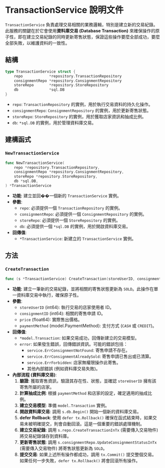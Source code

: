 # TransactionService 說明文件

`TransactionService` 負責處理交易相關的業務邏輯，特別是建立新的交易紀錄。此服務的關鍵在於它會使用**資料庫交易 (Database Transaction)** 來確保操作的原子性，即在建立交易紀錄的同時更新寄售狀態，保證這些操作要麼全部成功，要麼全部失敗，以維護資料的一致性。

## 結構

```go
type TransactionService struct {
	repo            *repository.TransactionRepository
	consignmentRepo *repository.ConsignmentRepository
	storeRepo       *repository.StoreRepository
	db              *sql.DB
}
```

- `repo`: `TransactionRepository` 的實例，用於執行交易資料的持久化操作。
- `consignmentRepo`: `ConsignmentRepository` 的實例，用於更新寄售狀態。
- `storeRepo`: `StoreRepository` 的實例，用於獲取店家資訊和抽成比例。
- `db`: `*sql.DB` 的實例，用於管理資料庫交易。

## 建構函式

### `NewTransactionService`

```go
func NewTransactionService(
	repo *repository.TransactionRepository,
	consignmentRepo *repository.ConsignmentRepository,
	storeRepo *repository.StoreRepository,
	db *sql.DB,
) *TransactionService
```

- **功能**: 建立並回��一個新的 `TransactionService` 實例。
- **參數**:
  - `repo`: 必須提供一個 `TransactionRepository` 的實例。
  - `consignmentRepo`: 必須提供一個 `ConsignmentRepository` 的實例。
  - `storeRepo`: 必須提供一個 `StoreRepository` 的實例。
  - `db`: 必須提供一個 `*sql.DB` 的實例，用於開啟資料庫交易。
- **回傳值**:
  - `*TransactionService`: 新建立的 `TransactionService` 實例。

## 方法

### `CreateTransaction`

```go
func (s *TransactionService) CreateTransaction(storeUserID, consignmentID int64, price float64, paymentMethod model.PaymentMethod) (*model.Transaction, error)
```

- **功能**: 建立一筆新的交易紀錄，並將相關的寄售狀態更新為 `SOLD`。此操作在單一資料庫交易中執行，確保原子性。
- **參數**:
  - `storeUserID` (int64): 執行交易的店家使用者 ID。
  - `consignmentID` (int64): 相關的寄售申請 ID。
  - `price` (float64): 實際售出價格。
  - `paymentMethod` (model.PaymentMethod): 支付方式 (`CASH` 或 `CREDIT`)。
- **回傳值**:
  - `*model.Transaction`: 如果交易成功，回傳新建立的交易模型。
  - `error`: 如果發生錯誤，回傳錯誤資訊。可能的錯誤包括：
    - `service.ErrConsignmentNotFound`: 寄售申請不存在。
    - `service.ErrConsignmentAlreadySold`: 寄售申請已售出或已清算。
    - `service.ErrForbidden`: 店家無權限操作此寄售。
    - 其他內部錯誤 (例如資料庫交易失敗)。
- **內部流程 (資料庫交易)**:
  1. **驗證**: 獲取寄售資訊，驗證其存在性、狀態，並確認 `storeUserID` 擁有該寄售所屬的店家。
  2. **計算抽成比例**: 根據 `paymentMethod` 和店家的設定，確定適用的抽成比例。
  3. **建立交易模型**: 準備 `model.Transaction` 實例。
  4. **開啟資料庫交易**: 調用 `s.db.Begin()` 開始一個新的資料庫交易。
  5. **defer Rollback**: 使用 `defer tx.Rollback()` 確保在函式結束時，如果交易未被明確提交，則會自動回滾。這是一個重要的錯誤處理機制。
  6. **建立交易紀錄**: 調用 `s.repo.CreateTransactionInTx` (需要傳入交易物件) 將交易紀錄儲存到資料庫。
  7. **更新寄售狀態**: 調用 `s.consignmentRepo.UpdateConsignmentStatusInTx` (需要傳入交易物件) 將寄售狀態更新為 `SOLD`。
  8. **提交交易**: 如果上述所有操作都成功，調用 `tx.Commit()` 提交整個交易。如果任何一步失敗，`defer tx.Rollback()` 將會回滾所有操作。

